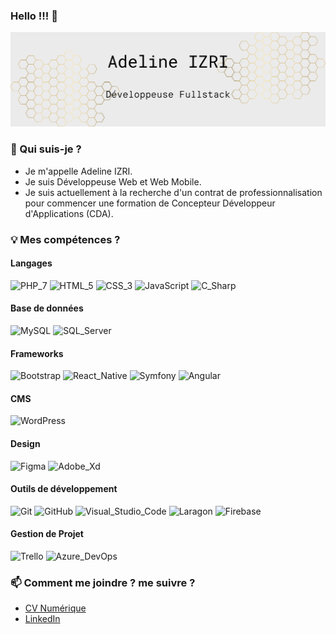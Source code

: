 ### Hello !!! &#x1F44B;

![bannière](/assets/img/banniere.png)

### &#x1F64B; Qui suis-je ?

- Je m'appelle Adeline IZRI.
- Je suis Développeuse Web et Web Mobile.
- Je suis actuellement à la recherche d'un contrat de professionnalisation pour commencer une formation de Concepteur Développeur d'Applications (CDA).

### &#x1F4A1; Mes compétences ?

#### Langages

![PHP_7](https://img.shields.io/badge/-PHP_7-777BB4?style=plastic&logo=php&logoColor=white)
![HTML_5](https://img.shields.io/badge/-HTML_5-E34F26?style=plastic&logo=html5&logoColor=white)
![CSS_3](https://img.shields.io/badge/-CSS_3-1572B6?style=plastic&logo=css3&logoColor=white)
![JavaScript](https://img.shields.io/badge/-JavaScript-F7DF1E?style=plastic&logo=javascript&logoColor=white)
![C_Sharp](https://img.shields.io/badge/-CSharp-239120?style=plastic&logo=csharp&logoColor=white)

#### Base de données

![MySQL](https://img.shields.io/badge/-MySQL-4479A1?style=plastic&logo=mysql&logoColor=white)
![SQL_Server](https://img.shields.io/badge/-MicrosoftSQLServer-CC2927?style=plastic&logo=microsoftsqlserver&logoColor=white)

#### Frameworks

![Bootstrap](https://img.shields.io/badge/-Bootstrap-7952B3?style=plastic&logo=bootstrap&logoColor=white)
![React_Native](https://img.shields.io/badge/-React_Native-61DAFB?style=plastic&logo=react&logoColor=white)
![Symfony](https://img.shields.io/badge/-Symfony-000000?style=plastic&logo=symfony&logoColor=white)
![Angular](https://img.shields.io/badge/-Angular-DD0031?style=plastic&logo=angular&logoColor=white)

#### CMS

![WordPress](https://img.shields.io/badge/-WordPress-21759B?style=plastic&logo=wordpress&logoColor=white)

#### Design

![Figma](https://img.shields.io/badge/-Figma-F24E1E?style=plastic&logo=figma&logoColor=white)
![Adobe_Xd](https://img.shields.io/badge/-Adobe_Xd-FF61F6?style=plastic&logo=adobexd&logoColor=white)

#### Outils de développement

![Git](https://img.shields.io/badge/-Git-F05032?style=plastic&logo=git&logoColor=white)
![GitHub](https://img.shields.io/badge/-GitHub-181717?style=plastic&logo=github&logoColor=white)
![Visual_Studio_Code](https://img.shields.io/badge/-Visual_Studio_Code-007ACC?style=plastic&logo=visualstudiocode&logoColor=white)
![Laragon](https://img.shields.io/badge/-Laragon-0E83CD?style=plastic&logo=laragon&logoColor=white)
![Firebase](https://img.shields.io/badge/-Firebase-FFCA28?style=plastic&logo=firebase&logoColor=white)

#### Gestion de Projet

![Trello](https://img.shields.io/badge/-Trello-0052CC?style=plastic&logo=trello&logoColor=white)
![Azure_DevOps](https://img.shields.io/badge/-Azure_DevOps-0078D7?style=plastic&logo=azuredevops&logoColor=white)

### &#x1F4EB; Comment me joindre ? me suivre ?

- [CV Numérique](https://adeline-i.github.io/Portfolio)
- [LinkedIn](https://www.linkedin.com/in/adeline-izri)
